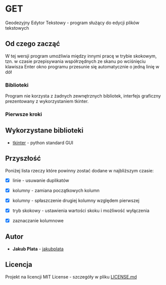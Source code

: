 #  GET

Geodezyjny Edytor Tekstowy - program służący do edycji plików tekstowych

## Od czego zacząć

W tej wersji program umożliwia między innymi pracę w trybie skokowym, tzn. w czasie przepisywania współrzędnych ze skanu po wciśnięciu klawisza Enter okno programu przesunie się automatycznie o jedną
linię w dół

### Biblioteki

Program nie korzysta z żadnych zewnętrznych bibliotek, interfejs graficzny prezentowany z wykorzystaniem tkinter.

### Pierwsze kroki



## Wykorzystane biblioteki

* [tkinter](https://wiki.python.org/moin/TkInter) - python standard GUI



## Przyszłość

Poniżej lista rzeczy które powinny zostać dodane w najbliższym czasie:

- [x] linie - usuwanie duplikatów
- [x] kolumny - zamiana początkowych kolumn
- [x] kolumny - spłaszczenie drugiej kolumny względem pierwszej
- [x] tryb skokowy - ustawienia wartości skoku i możliwość wyłączenia
- [x] zaznaczanie kolumnowe



## Autor

* **Jakub Plata** - [jakubplata](https://github.com/jakubplata)

## Licencja

Projekt na licencji MIT License - szczegóły w pliku [LICENSE.md](LICENSE.md) 
